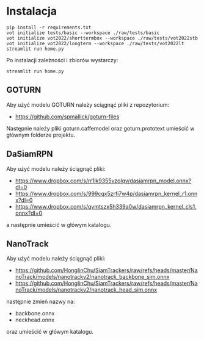 # Instalacja

```commandline
pip install -r requirements.txt
vot initialize tests/basic --workspace ./raw/tests/basic
vot initialize vot2022/shorttermbox --workspace ./raw/tests/vot2022stb
vot initialize vot2022/longterm --workspace ./raw/tests/vot2022lt
streamlit run home.py
```

Po instalacji zależności i zbiorów wystarczy:
```commandline
streamlit run home.py
```

## GOTURN

Aby użyć modelu GOTURN należy sciągnąć pliki z repozytorium:
- https://github.com/spmallick/goturn-files

Następnie należy pliki goturn.caffemodel oraz goturn.prototext umieścić w głównym folderze projektu.

## DaSiamRPN

Aby użyć modelu należy ściągnąć pliki:
- https://www.dropbox.com/s/rr1lk9355vzolqv/dasiamrpn_model.onnx?dl=0
- https://www.dropbox.com/s/999cqx5zrfi7w4p/dasiamrpn_kernel_r1.onnx?dl=0
- https://www.dropbox.com/s/qvmtszx5h339a0w/dasiamrpn_kernel_cls1.onnx?dl=0

a następnie umieścić w główym katalogu.

## NanoTrack

Aby użyć modelu należy ściągnąć pliki:
- https://github.com/HonglinChu/SiamTrackers/raw/refs/heads/master/NanoTrack/models/nanotrackv2/nanotrack_backbone_sim.onnx
- https://github.com/HonglinChu/SiamTrackers/raw/refs/heads/master/NanoTrack/models/nanotrackv2/nanotrack_head_sim.onnx

następnie zmień nazwy na:
- backbone.onnx
- neckhead.onnx

oraz umieścić w główym katalogu.
